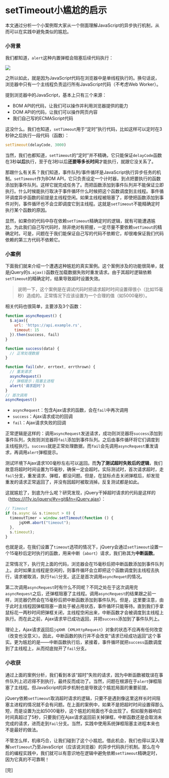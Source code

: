 # setTimeout小尴尬的启示

本文通过分析一个小案例帮大家从一个侧面理解JavaScript的异步执行机制，从而可以在实践中避免类似的尴尬。

### 小背景

我们都知道，`alert`这种内置弹框会阻塞后续代码执行：

![](https://p1.ssl.qhimg.com/t01d06ca49db1d48ace.png)

之所以如此，就是因为JavaScript代码在浏览器中是单线程执行的。换句话说，浏览器中只有一个主线程负责运行所有JavaScript代码（不考虑Web Worker）。

提到浏览器中的JavaScript，基本上只有三个来源：

- BOM API的代码，让我们可以操作并利用浏览器提供的能力
- DOM API的代码，让我们可以操作网页内容
- 我们自己写的ECMAScript代码

这没什么。我们也知道，`setTimeout`用于“定时”执行代码，比如这样可以定时在3秒钟之后执行一段代码（函数）：

```javascript
setTimeout(delayCode, 3000)
```

当然，我们也都知道，`setTimeout`的“定时”并不精确，它只能保证`delayCode`函数在3秒**以后**执行，至于在3秒以后**还要等多长时间**才能执行，就跟它没关系了。

那跟什么有关系？我们知道，事件队列/事件循环是JavaScript执行异步任务的机制。`setTimeout`作为BOM API，它只负责设定一个计时器，到点把要执行的函数添加到事件队列。这样它就完成任务了。而把函数添加到事件队列并不能保证立即执行。什么时候能执行取决于事件循环什么时候把这个函数调度到主线程。事件循环调度异步函数的前提是主线程空闲。如果主线程被阻塞了，即使把函数添加到事件对列，事件循环也不会立即调度它到主线程。这就是`setTimeout`不能精确定时执行某个函数的原因。

显然，如果你的代码中存在依赖`setTimeout`精确定时的逻辑，就有可能遭遇尴尬。为此我们自己写代码时，除非绝对有把握，一定尽量不要依赖`setTimout`的精确定时。可是，问题在于我们能保证自己写的代码不依赖它，却很难保证我们代码依赖的第三方代码不依赖它。

### 小案例

下面我们就来介绍一个遭遇这种尴尬的真实案例。这个案例涉及的功能很简单，就是jQuery的`$.ajax()`函数在加载数据失败时重发请求。由于其超时逻辑依赖`setTimeout`的精确定时，结果导致超时设置失效。

> 说明一下，这个案例是在调试代码时把请求超时时间设置得很小（比如15毫秒）造成的。正常情况下应该设置为一个合理的值（如5000毫秒）。

相关代码也很简单，主要涉及3个函数：

```javascript
function asyncRequest() {
  $.ajax({
    url: 'https://api.example.rs',
    timeout: 15
  }).then(success, fail)
}

function success(data) {
  // 正常处理数据
}

function fail(xhr, errtext, errthrown) {
  // 重发请求
  asyncRequest()
  // 弹框提示；阻塞主进程
  alert('请求超时')
}
// 首次调用
asyncRequest()
```

- `asyncRequest`：包含Ajax请求的函数，会在`fail`中再次调用
- `success`：Ajax请求成功的回调
- `fail`：Ajax请求失败的回调

正常逻辑是这样的：调用`asyncRequest`发送请求，成功则浏览器将`success`添加到事件队列，失败则浏览器将`fail`添加到事件队列。之后由事件循环将它们调度到主线程执行。`success`就是正常处理数据，而`fail`会先调用`asyncRequest`重发请求，再调用`alert`弹框提示。

测试环境下Ajax请求100毫秒左右可以返回。而**为了测试超时失败后的逻辑**，我们故意将超时时间设置为15毫秒，确保一定会超时。实际测试时，首次请求超时，走`fail`分支，重发请求、弹框，都没问题。但是，在鼠标点击关闭弹框后，却发现重发的请求正常返回了，并没有因超时被取消掉。反复测试都是如此。

这就尴尬了，到底为什么呢？研究发现，jQuery干掉超时请求的代码是这样的（<https://j11y.io/jquery/#v=git&fn=jQuery.ajax>）：

```javascript
// Timeout
if (s.async && s.timeout > 0) {
  timeoutTimer = window.setTimeout(function () {
      jqXHR.abort("timeout");
  },
  s.timeout);
}
```

也就是说，在我们设置了`timeout`选项的情况下，jQuery会通过`setTimeout`设置一个15毫秒后定时执行的函数，用来中断（`abort`）请求，我们称其为**中断函数**。

正常情况下，执行完上面的代码，浏览器会在15毫秒后把中断函数添加到事件队列上。此时如果主线程是空闲的，则事件循环会立即把这个函数调度到主线程去执行，请求被取消，执行`fail`分支。这正是首次调用`asyncRequet`的情况。

第二次调用`asyncRequest`时有什么不同呢？不同之处在于这次调用完`asyncRequest`之后，还弹框阻塞了主线程。调用`asyncRequest`的结果跟之前一样，浏览器仍然会在15毫秒后把中断函数添加到事件队列。但是，这里要注意，由于此时主线程因弹框阻塞一直处于被占用状态，事件循环只能等待。直到我们手拿鼠标花一两秒时间把弹框关闭，主线程空闲出来，中断函数才会被调度到主线程上执行。而在此之前，Ajax请求早已成功返回，并把`success`添加到了事件队列上。

理论上，Ajax请求返回后`jqXHR`（`XMLHttpRequest`）对象的状态不应再有任何改变（改变也没意义）。因此，中断函数的执行并不会改变“请求已经成功返回”这个事实。更为尴尬的是——中断函数执行后，紧接着，事件循环就把`success`函数调度到了主线程上，从而彻底抛开了`fail`分支。

### 小收获

通过上面的案例分析，我们看到本该“超时”失败的请求，因为中断函数被耽误在事件队列上迟迟得不到执行，最终反而成功了。当然，问题在根源在于`alert`弹框阻塞了主线程。但JavaScript的异步机制也是导致这个尴尬局面的重要前提。

jQuery依赖`setTimeout`取消超时请求的逻辑，只要不是遇到像这里这样长时间阻塞主进程的情况就不会有问题。在上面的案例中，如果不是把超时时间设置得那么短，而是设置为比如5000毫秒，这个尴尬的局面也不会出现了。假如服务器响应时间真超过了5秒，只要我们在Ajax请求返回前关掉弹框，中断函数还是会取消未完成的请求，进而走到`fail`分支。当然，实践中使用系统弹框阻塞主进程本来也不是最好的做法。

不管怎么样，机缘巧合，让我们碰到了这个小尴尬。借此机会，我们也得以深入理解`setTimeout`乃至JavaScript（应该说浏览器）的异步代码执行机制。那么在今后的编程实践中，我们就可以有意识地在逻辑中避免依赖`setTimeout`精确定时，因为它真的不可靠啊！

[完]